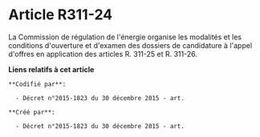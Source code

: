 # Article R311-24

La Commission de régulation de l'énergie organise les modalités et les conditions d'ouverture et d'examen des dossiers de
candidature à l'appel d'offres en application des articles R. 311-25 et R. 311-26.

**Liens relatifs à cet article**

	**Codifié par**:

	  - Décret n°2015-1823 du 30 décembre 2015 - art.

	**Créé par**:

	  - Décret n°2015-1823 du 30 décembre 2015 - art.

